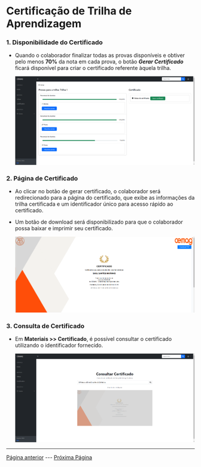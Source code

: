 # Certificação de Trilha de Aprendizagem

### 1. Disponibilidade do Certificado
- Quando o colaborador finalizar todas as provas disponíveis e obtiver pelo menos **70%** da nota em cada prova, o botão ***Gerar Certificado*** ficará disponível para criar o certificado referente àquela trilha.

  ![Gerar Certificado](/documentacao/imgs_documentacao/gerarCERTIFICADO.png)

### 2. Página de Certificado
- Ao clicar no botão de gerar certificado, o colaborador será redirecionado para a página do certificado, que exibe as informações da trilha certificada e um identificador único para acesso rápido ao certificado.
- Um botão de download será disponibilizado para que o colaborador possa baixar e imprimir seu certificado.

  ![Certificado Gerado](/documentacao/imgs_documentacao/geradoCERTIFICADO.png)

### 3. Consulta de Certificado
- Em **Materiais >> Certificado**, é possível consultar o certificado utilizando o identificador fornecido.

  ![Consulta de Certificado](/documentacao/imgs_documentacao/consultarCERTIFICADO.png)

---

[Página anterior](/documentacao/markdownGestores/prova.md) --- [Próxima Página](/documentacao/markdownGestores/livros.md)